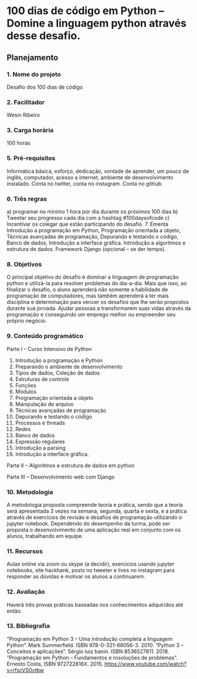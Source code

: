 # 100 dias de código em Python – Domine a linguagem python através desse desafio.
## Planejamento
### 1. Nome do projeto
Desafio dos 100 dias de código
### 2. Facilitador
Wesin Ribeiro
### 3. Carga horária
100 horas
### 5. Pré-requisitos
Informática básica, esforço, dedicação, vontade de aprender, um pouco de inglês, computador, acesso a internet, ambiente de desenvolvimento instalado. Conta no twitter, conta no instagram. Conta no github.
### 6. Três regras
a) programar no mínimo 1 hora por dia durante os próximos 100 dias
b) Tweetar seu progresso cada dia com a hashtag #100daysofcode
c) Incentivar os colegar que estão participando do desafio.
7. Ementa
Introdução a programação em Python, Programação orientada a objeto, Técnicas avançadas de programação, Depurando e testando o código, Banco de dados, Introdução a interface gráfica. Introdução a algoritmos e estrutura de dados. Framework Django (opcional – se der tempo).
### 8. Objetivos
O principal objetivo do desafio é dominar a linguagem de programação python e utilizá-la para resolver problemas do dia-a-dia. Mais que isso, ao finalizar o desafio, o aluno aprenderá não somente a habilidade de programação de computadores, mas também aprenderá a ter mais disciplina e determinação para vencer os desafios que lhe serão propostos durante sua jornada. Ajudar pessoas a transformarem suas vidas através da programação e conseguindo um emprego melhor ou empreender seu próprio negócio.
### 9. Conteúdo programático
Parte I – Curso Intensivo de Python
1.	Introdução a programação e Python
2.	Preparando o ambiente de desenvolvimento
3.	Tipos de dados, Coleção de dados
4.	Estruturas de controle
5.	Funções
6.	Módulos
7.	Programação orientada a objeto
8.	Manipulação de arquivo
9.	Técnicas avançadas de programação
10.	Depurando e testando o código
11.	Processos e threads
12.	Redes
13.	Banco de dados
14.	Expressão regulares
15.	Introdução a parsing
16.	Introdução a interface gráfica.

Parte II – Algoritmos e estrutura de dados em python

Parte III – Desenvolvimento web com Django

### 10. Metodologia
A metodologia proposta compreende teoria e prática, sendo que a teoria será apresentada 3 vezes na semana, segunda, quarta e sexta, e a prática através de exercícios de revisão e desafios de programação utilizando o jupyter notebook. Dependendo do desempenho da turma, pode ser proposta o desenvolvimento de uma aplicação real em conjunto com os alunos, trabalhando em equipe.
### 11. Recursos
Aulas online via zoom ou skype (a decidir), exercícios usando jupyter notebooks, site hackhank, posts no tweeter e lives no instagram para responder as dúvidas e motivar os alunos a continuarem.
### 12. Avaliação
Haverá três provas práticas baseadas nos conhecimentos adquiridos até então.
### 13. Bibliografia
“Programação em Python 3 – Uma introdução completa a linguagem Python“. Mark Summerfield. ISBN 978-0-321-68056-3. 2010.
“Python 3 – Conceitos e aplicações”. Sérgio luiz banin. ISBN 8536527811. 2018.
“Programação em Python – Fundamentos e rosoluções de problemas”. Ernesto Costa, ISBN 972722816X. 2015.
https://www.youtube.com/watch?v=rfscVS0vtbw

